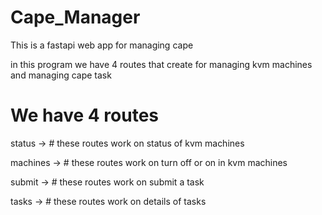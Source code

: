 # Cape_Manager
This is a fastapi web app for managing cape

in this program we have 4 routes that create for managing kvm machines and managing cape task

# We have 4 routes 

status   -> # these routes work on status of kvm machines

machines -> # these routes work on turn off or on in kvm machines

submit   -> # these routes work on submit a task

tasks    -> # these routes work on details of tasks
